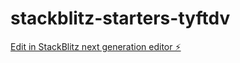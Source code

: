 # stackblitz-starters-tyftdv

[Edit in StackBlitz next generation editor ⚡️](https://stackblitz.com/~/github.com/sunnybluesky/stackblitz-starters-tyftdv)